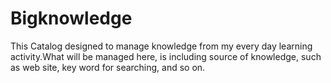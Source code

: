 # Bigknowledge
This Catalog designed to manage knowledge from my every day learning activity.What will be managed here, is including source of knowledge, such as web site, key word for searching, and so on.
